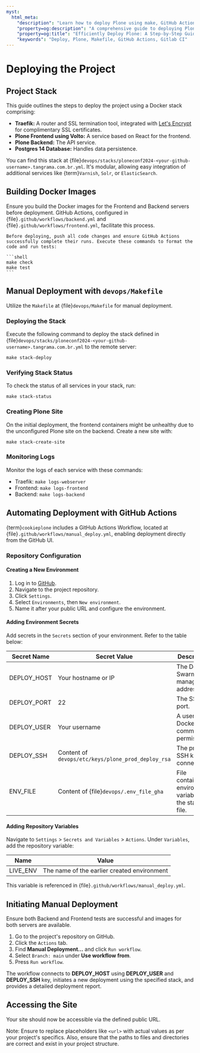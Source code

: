 ```yaml
---
myst:
  html_meta:
    "description": "Learn how to deploy Plone using make, GitHub Actions, or Gitlab CI with ease."
    "property=og:description": "A comprehensive guide to deploying Plone via various methods."
    "property=og:title": "Efficiently Deploy Plone: A Step-by-Step Guide"
    "keywords": "Deploy, Plone, Makefile, GitHub Actions, Gitlab CI"
---
```


# Deploying the Project

## Project Stack

This guide outlines the steps to deploy the project using a Docker stack comprising:

- **Traefik:** A router and SSL termination tool, integrated with [Let's Encrypt](https://letsencrypt.org/) for complimentary SSL certificates.
- **Plone Frontend using Volto:** A service based on React for the frontend.
- **Plone Backend:** The API service.
- **Postgres 14 Database:** Handles data persistence.

You can find this stack at {file}`devops/stacks/ploneconf2024-<your-github-username>.tangrama.com.br.yml`. It's modular, allowing easy integration of additional services like {term}`Varnish`, `Solr`, or `ElasticSearch`.

## Building Docker Images

Ensure you build the Docker images for the Frontend and Backend servers before deployment. GitHub Actions, configured in {file}`.github/workflows/backend.yml` and {file}`.github/workflows/frontend.yml`, facilitate this process.

````{important}
Before deploying, push all code changes and ensure GitHub Actions successfully complete their runs. Execute these commands to format the code and run tests:

```shell
make check
make test
```
````


## Manual Deployment with `devops/Makefile`

Utilize the `Makefile` at {file}`devops/Makefile` for manual deployment.

### Deploying the Stack

Execute the following command to deploy the stack defined in {file}`devops/stacks/ploneconf2024-<your-github-username>.tangrama.com.br.yml` to the remote server:

```shell
make stack-deploy
```

### Verifying Stack Status

To check the status of all services in your stack, run:

```shell
make stack-status
```

### Creating Plone Site

On the initial deployment, the frontend containers might be unhealthy due to the unconfigured Plone site on the backend. Create a new site with:

```shell
make stack-create-site
```

### Monitoring Logs

Monitor the logs of each service with these commands:

- Traefik: ```make logs-webserver```
- Frontend: ```make logs-frontend```
- Backend: ```make logs-backend```

## Automating Deployment with GitHub Actions

{term}`cookieplone` includes a GitHub Actions Workflow, located at {file}`.github/workflows/manual_deploy.yml`, enabling deployment directly from the GitHub UI.

### Repository Configuration

#### Creating a New Environment

1. Log in to [GitHub](https://github.com/).
2. Navigate to the project repository.
3. Click `Settings`.
4. Select `Environments`, then `New environment`.
5. Name it after your public URL and configure the environment.

#### Adding Environment Secrets

Add secrets in the `Secrets` section of your environment. Refer to the table below:

| Secret Name | Secret Value | Description |
|-------------|--------------|-------------|
| DEPLOY_HOST | Your hostname or IP | The Docker Swarm manager's address. |
| DEPLOY_PORT | 22 | The SSHD port. |
| DEPLOY_USER | Your username | A user with Docker command permissions. |
| DEPLOY_SSH  | Content of `devops/etc/keys/plone_prod_deploy_rsa` | The private SSH key for connection. |
| ENV_FILE    | Content of {file}`devops/.env_file_gha` | File containing environment variables for the stack file. |

#### Adding Repository Variables

Navigate to `Settings` > `Secrets and Variables` > `Actions`. Under `Variables`, add the repository variable:

| Name     | Value |
|----------|-------|
| LIVE_ENV | The name of the earlier created environment |

This variable is referenced in {file}`.github/workflows/manual_deploy.yml`.

## Initiating Manual Deployment

Ensure both Backend and Frontend tests are successful and images for both servers are available.

1. Go to the project's repository on GitHub.
2. Click the `Actions` tab.
3. Find **Manual Deployment...** and click `Run workflow`.
4. Select `Branch: main` under **Use workflow from**.
5. Press `Run workflow`.

The workflow connects to **DEPLOY_HOST** using **DEPLOY_USER** and **DEPLOY_SSH** key, initiates a new deployment using the specified stack, and provides a detailed deployment report.

## Accessing the Site

Your site should now be accessible via the defined public URL.

Note: Ensure to replace placeholders like `<url>` with actual values as per your project's specifics. Also, ensure that the paths to files and directories are correct and exist in your project structure.
